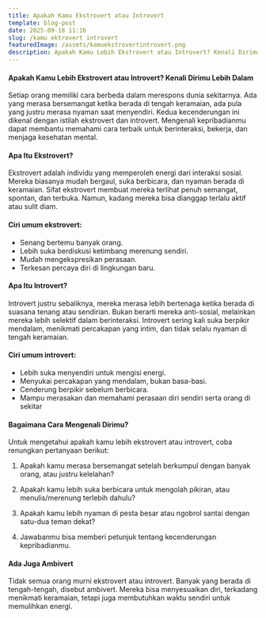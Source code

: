 ```yaml
---
title: Apakah Kamu Ekstrovert atau Introvert
template: blog-post
date: 2025-09-18 11:16
slug: /kamu ektrovert introvert
featuredImage: /assets/kamuekstrovertintrovert.png
description: Apakah Kamu Lebih Ekstrovert atau Introvert? Kenali Dirimu Lebih Dalam
---
```


#### Apakah Kamu Lebih Ekstrovert atau Introvert? Kenali Dirimu Lebih Dalam

Setiap orang memiliki cara berbeda dalam merespons dunia sekitarnya. Ada yang merasa bersemangat ketika berada di tengah keramaian, ada pula yang justru merasa nyaman saat menyendiri. Kedua kecenderungan ini dikenal dengan istilah ekstrovert dan introvert. Mengenali kepribadianmu dapat membantu memahami cara terbaik untuk berinteraksi, bekerja, dan menjaga kesehatan mental.

#### Apa Itu Ekstrovert?

Ekstrovert adalah individu yang memperoleh energi dari interaksi sosial. Mereka biasanya mudah bergaul, suka berbicara, dan nyaman berada di keramaian. Sifat ekstrovert membuat mereka terlihat penuh semangat, spontan, dan terbuka. Namun, kadang mereka bisa dianggap terlalu aktif atau sulit diam.

#### Ciri umum ekstrovert:

- Senang bertemu banyak orang.
- Lebih suka berdiskusi ketimbang merenung sendiri.
- Mudah mengekspresikan perasaan.
- Terkesan percaya diri di lingkungan baru.

#### Apa Itu Introvert?

Introvert justru sebaliknya, mereka merasa lebih bertenaga ketika berada di suasana tenang atau sendirian. Bukan berarti mereka anti-sosial, melainkan mereka lebih selektif dalam berinteraksi. Introvert sering kali suka berpikir mendalam, menikmati percakapan yang intim, dan tidak selalu nyaman di tengah keramaian.

#### Ciri umum introvert:

- Lebih suka menyendiri untuk mengisi energi.
- Menyukai percakapan yang mendalam, bukan basa-basi.
- Cenderung berpikir sebelum berbicara.
- Mampu merasakan dan memahami perasaan diri sendiri serta orang di sekitar

#### Bagaimana Cara Mengenali Dirimu?

Untuk mengetahui apakah kamu lebih ekstrovert atau introvert, coba renungkan pertanyaan berikut:

1. Apakah kamu merasa bersemangat setelah berkumpul dengan banyak orang, atau justru kelelahan?

2. Apakah kamu lebih suka berbicara untuk mengolah pikiran, atau menulis/merenung terlebih dahulu?

3. Apakah kamu lebih nyaman di pesta besar atau ngobrol santai dengan satu-dua teman dekat?

4. Jawabanmu bisa memberi petunjuk tentang kecenderungan kepribadianmu.

#### Ada Juga Ambivert

Tidak semua orang murni ekstrovert atau introvert. Banyak yang berada di tengah-tengah, disebut ambivert. Mereka bisa menyesuaikan diri, terkadang menikmati keramaian, tetapi juga membutuhkan waktu sendiri untuk memulihkan energi.